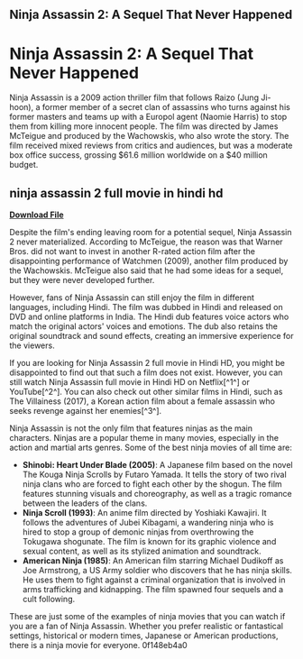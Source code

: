 ## Ninja Assassin 2: A Sequel That Never Happened

  
# Ninja Assassin 2: A Sequel That Never Happened
 
Ninja Assassin is a 2009 action thriller film that follows Raizo (Jung Ji-hoon), a former member of a secret clan of assassins who turns against his former masters and teams up with a Europol agent (Naomie Harris) to stop them from killing more innocent people. The film was directed by James McTeigue and produced by the Wachowskis, who also wrote the story. The film received mixed reviews from critics and audiences, but was a moderate box office success, grossing $61.6 million worldwide on a $40 million budget.
 
## ninja assassin 2 full movie in hindi hd


[**Download File**](https://www.google.com/url?q=https%3A%2F%2Ftlniurl.com%2F2tKzfP&sa=D&sntz=1&usg=AOvVaw3PksJwujtKIvts9YNBgU51)

 
Despite the film's ending leaving room for a potential sequel, Ninja Assassin 2 never materialized. According to McTeigue, the reason was that Warner Bros. did not want to invest in another R-rated action film after the disappointing performance of Watchmen (2009), another film produced by the Wachowskis. McTeigue also said that he had some ideas for a sequel, but they were never developed further.
 
However, fans of Ninja Assassin can still enjoy the film in different languages, including Hindi. The film was dubbed in Hindi and released on DVD and online platforms in India. The Hindi dub features voice actors who match the original actors' voices and emotions. The dub also retains the original soundtrack and sound effects, creating an immersive experience for the viewers.
 
If you are looking for Ninja Assassin 2 full movie in Hindi HD, you might be disappointed to find out that such a film does not exist. However, you can still watch Ninja Assassin full movie in Hindi HD on Netflix[^1^] or YouTube[^2^]. You can also check out other similar films in Hindi, such as The Villainess (2017), a Korean action film about a female assassin who seeks revenge against her enemies[^3^].
  
Ninja Assassin is not the only film that features ninjas as the main characters. Ninjas are a popular theme in many movies, especially in the action and martial arts genres. Some of the best ninja movies of all time are:
 
- **Shinobi: Heart Under Blade (2005)**: A Japanese film based on the novel The Kouga Ninja Scrolls by Futaro Yamada. It tells the story of two rival ninja clans who are forced to fight each other by the shogun. The film features stunning visuals and choreography, as well as a tragic romance between the leaders of the clans.
- **Ninja Scroll (1993)**: An anime film directed by Yoshiaki Kawajiri. It follows the adventures of Jubei Kibagami, a wandering ninja who is hired to stop a group of demonic ninjas from overthrowing the Tokugawa shogunate. The film is known for its graphic violence and sexual content, as well as its stylized animation and soundtrack.
- **American Ninja (1985)**: An American film starring Michael Dudikoff as Joe Armstrong, a US Army soldier who discovers that he has ninja skills. He uses them to fight against a criminal organization that is involved in arms trafficking and kidnapping. The film spawned four sequels and a cult following.

These are just some of the examples of ninja movies that you can watch if you are a fan of Ninja Assassin. Whether you prefer realistic or fantastical settings, historical or modern times, Japanese or American productions, there is a ninja movie for everyone.
 0f148eb4a0
